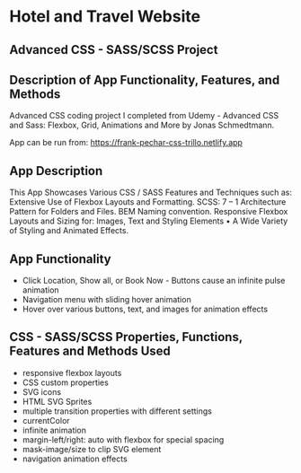 # Hotel and Travel Website
## Advanced CSS - SASS/SCSS Project
## Description of App Functionality, Features, and Methods

Advanced CSS coding project I completed from Udemy - Advanced CSS and Sass: Flexbox, Grid, Animations and More by Jonas Schmedtmann.

App can be run from: https://frank-pechar-css-trillo.netlify.app

## App Description 

This App Showcases Various CSS / SASS Features and Techniques such as: Extensive Use of Flexbox Layouts and Formatting. SCSS: 7 – 1 Architecture Pattern for Folders and Files. BEM Naming convention. Responsive Flexbox Layouts and Sizing for: Images, Text and Styling Elements &bull; A Wide Variety of Styling and Animated Effects.

## App Functionality

- Click Location, Show all, or Book Now - Buttons cause an infinite pulse animation
- Navigation menu with sliding hover animation
- Hover over various buttons, text, and images for animation effects

## CSS - SASS/SCSS Properties, Functions, Features and Methods Used

- responsive flexbox layouts
- CSS custom properties
- SVG icons
- HTML SVG Sprites
- multiple transition properties with different settings 
- currentColor
- infinite animation
- margin-left/right: auto with flexbox for special spacing 
- mask-image/size to clip SVG element
- navigation animation effects  
